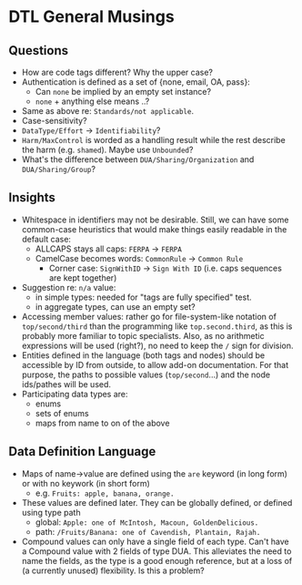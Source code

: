 # DTL General Musings

## Questions
* How are code tags different? Why the upper case?
* Authentication is defined as a set of {none, email, OA, pass}:
	* Can `none` be implied by an empty set instance?
	* `none` + anything else means ..?
* Same as above re: `Standards/not applicable`.
* Case-sensitivity?
* `DataType/Effort` &rarr; `Identifiability`?
* `Harm/MaxControl` is worded as a handling result while the rest describe the harm (e.g. `shamed`). Maybe use `Unbounded`?
* What's the difference between `DUA/Sharing/Organization` and `DUA/Sharing/Group`?

## Insights
* Whitespace in identifiers may not be desirable. Still, we can have some common-case heuristics that would make things easily readable in the default case:
	* ALLCAPS stays all caps: `FERPA` &rarr; `FERPA`
	* CamelCase becomes words: `CommonRule` &rarr; `Common Rule`
		* Corner case: `SignWithID` &rarr; `Sign With ID` (i.e. caps sequences are kept together)
* Suggestion re: `n/a` value:
	* in simple types: needed for "tags are fully specified" test.
	* in aggregate types, can use an empty set?
* Accessing member values: rather go for file-system-like notation of `top/second/third` than the programming like `top.second.third`, as this is probably more familiar to topic specialists. Also, as no arithmetic expressions will be used (right?), no need to keep the `/` sign for division.
* Entities defined in the language (both tags and nodes) should be accessible by ID from outside, to allow add-on documentation. For that purpose, the paths to possible values (`top/second`...) and the node ids/pathes will be used.
* Participating data types are:
	* enums
	* sets of enums
	* maps from name to on of the above

## Data Definition Language
* Maps of name->value are defined using the `are` keyword (in long form) or with no keywork (in short form)
	* e.g. `Fruits: apple, banana, orange.`
* These values are defined later. They can be globally defined, or defined using type path
	* global: `Apple: one of McIntosh, Macoun, GoldenDelicious.`
	* path: `/Fruits/Banana: one of Cavendish, Plantain, Rajah.`
* Compound values can only have a single field of each type. Can't have a Compound value with 2 fields of type DUA. This alleviates the need to name the fields, as the type is a good enough reference, but at a loss of (a currently unused) flexibility. Is this a problem?